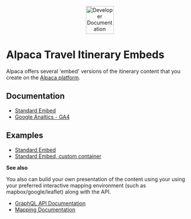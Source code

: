 <div align="center">
  <img alt="Developer Documentation" src="https://developer.alpacamaps.com/_media/logo.svg" height="75" width="75" />
</div>

# Alpaca Travel Itinerary Embeds

Alpaca offers several 'embed' versions of the itinerary content that you create
on the [Alpaca platform](https://www.alpaca.travel/).

## Documentation

- [Standard Embed](https://alpacatravel.github.io/embed-docs/docs/Standard%20Embed/)
- [Google Analtics - GA4](docs/GA4%20Analytics.md)

## Examples

- [Standard Embed](https://alpacatravel.github.io/embed-docs/examples/standard%20embed/)
- [Standard Embed, custom container](https://alpacatravel.github.io/embed-docs/examples/standard%20embed%20custom%20container/)

**See also**

You also can build your own presentation of the content using your using your
preferred interactive mapping environment (such as mapbox/google/leaflet) along
with the API.

- [GraphQL API Documentation](https://github.com/AlpacaTravel/graphql-docs)
- [Mapping Documentation](https://github.com/AlpacaTravel/mapping-docs)
